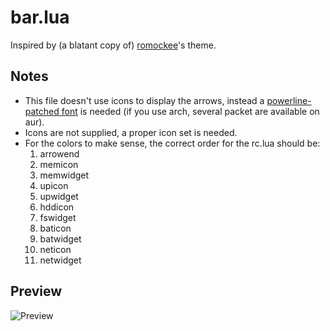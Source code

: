 bar.lua
=======
Inspired by (a blatant copy of) [romockee](https://github.com/romockee/powerarrow)'s theme.

Notes
-----

 * This file doesn't use icons to display the arrows, instead a 
 [powerline-patched font](https://github.com/Lokaltog/vim-powerline/tree/develop/fontpatcher/) 
 is needed (if you use arch, several packet are available on aur).
 * Icons are not supplied, a proper icon set is needed.
 * For the colors to make sense, the correct order for the rc.lua should be:
    1.  arrowend
    2.  memicon
    3.  memwidget
    4.  upicon
    5.  upwidget
    6.  hddicon
    7.  fswidget
    8.  baticon
    9.  batwidget
    10. neticon
    11. netwidget


Preview
-------
![Preview](https://raw.github.com/sblargaba/dotfiles/master/awesome/bar/bar_preview.png 
"Preview")
